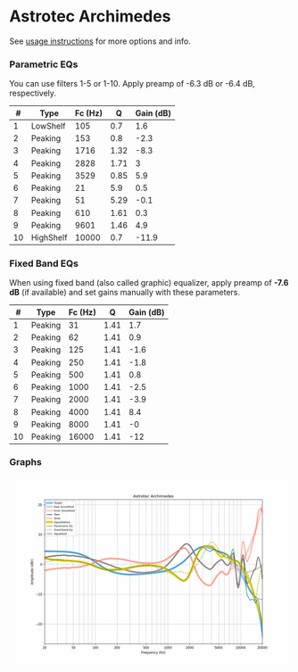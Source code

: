 # Astrotec Archimedes
See [usage instructions](https://github.com/jaakkopasanen/AutoEq#usage) for more options and info.

### Parametric EQs
You can use filters 1-5 or 1-10. Apply preamp of -6.3 dB or -6.4 dB, respectively.

|   # | Type      |   Fc (Hz) |    Q |   Gain (dB) |
|-----|-----------|-----------|------|-------------|
|   1 | LowShelf  |       105 | 0.7  |         1.6 |
|   2 | Peaking   |       153 | 0.8  |        -2.3 |
|   3 | Peaking   |      1716 | 1.32 |        -8.3 |
|   4 | Peaking   |      2828 | 1.71 |         3   |
|   5 | Peaking   |      3529 | 0.85 |         5.9 |
|   6 | Peaking   |        21 | 5.9  |         0.5 |
|   7 | Peaking   |        51 | 5.29 |        -0.1 |
|   8 | Peaking   |       610 | 1.61 |         0.3 |
|   9 | Peaking   |      9601 | 1.46 |         4.9 |
|  10 | HighShelf |     10000 | 0.7  |       -11.9 |

### Fixed Band EQs
When using fixed band (also called graphic) equalizer, apply preamp of **-7.6 dB** (if available) and set gains manually with these parameters.

|   # | Type    |   Fc (Hz) |    Q |   Gain (dB) |
|-----|---------|-----------|------|-------------|
|   1 | Peaking |        31 | 1.41 |         1.7 |
|   2 | Peaking |        62 | 1.41 |         0.9 |
|   3 | Peaking |       125 | 1.41 |        -1.6 |
|   4 | Peaking |       250 | 1.41 |        -1.8 |
|   5 | Peaking |       500 | 1.41 |         0.8 |
|   6 | Peaking |      1000 | 1.41 |        -2.5 |
|   7 | Peaking |      2000 | 1.41 |        -3.9 |
|   8 | Peaking |      4000 | 1.41 |         8.4 |
|   9 | Peaking |      8000 | 1.41 |        -0   |
|  10 | Peaking |     16000 | 1.41 |       -12   |

### Graphs
![](./Astrotec%20Archimedes.png)
